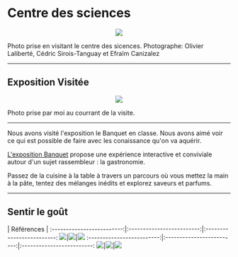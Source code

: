 #  Centre des sciences 

<p align="center">
  <img src="/centre_des_sciences/photo/banquet_et_nous.jpg">
</p>
Photo prise en visitant le centre des sicences. Photographe: Olivier Laliberté, Cédric Sirois-Tanguay et Efraïm Canizalez

---

## Exposition Visitée 

<p align="center">
  <img src="/centre_des_sciences/photo/stanley_img.jpg">
</p>
Photo prise par moi au courrant de la visite.

---

Nous avons visité l'exposition le Banquet en classe. Nous avons aimé voir ce qui est possible de faire avec les conaissance qu'on va aquérir. 

[L'exposition Banquet](https://www.centredessciencesdemontreal.com/exposition-temporaire/l-exposition-interactive-banquet) propose une expérience interactive et conviviale autour d'un sujet rassembleur : la gastronomie.

Passez de la cuisine à la table à travers un parcours où vous mettez la main à la pâte, tentez des mélanges inédits et explorez saveurs et parfums.

---

## Sentir le goût 

 | Références | 
:-------------------------:|:-------------------------:|:-------------------------:
![](/centre_des_sciences/photo/stanley_img.jpg)|![](/centre_des_sciences/photo/stanley_img.jpg)|![](/centre_des_sciences/photo/stanley_img.jpg)
:-------------------------:|:-------------------------:|:-------------------------:
![](/centre_des_sciences/photo/stanley_img.jpg)|![](/centre_des_sciences/photo/stanley_img.jpg)|![](/centre_des_sciences/photo/stanley_img.jpg)

